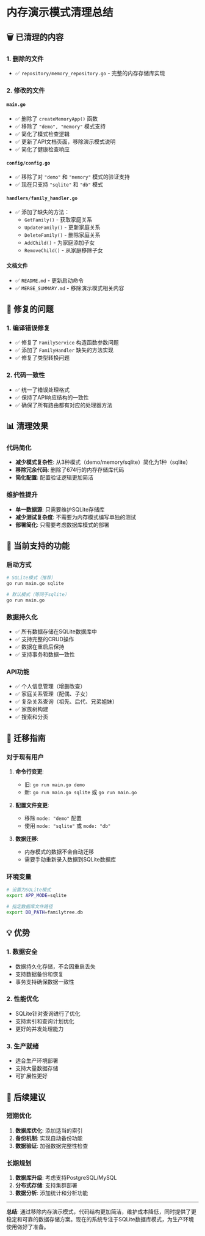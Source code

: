 # 内存演示模式清理总结

## 🗑️ 已清理的内容

### 1. **删除的文件**
- ✅ `repository/memory_repository.go` - 完整的内存存储库实现

### 2. **修改的文件**

#### `main.go`
- ✅ 删除了 `createMemoryApp()` 函数
- ✅ 移除了 `"demo", "memory"` 模式支持
- ✅ 简化了模式检查逻辑
- ✅ 更新了API文档页面，移除演示模式说明
- ✅ 简化了健康检查响应

#### `config/config.go`
- ✅ 移除了对 `"demo"` 和 `"memory"` 模式的验证支持
- ✅ 现在只支持 `"sqlite"` 和 `"db"` 模式

#### `handlers/family_handler.go`
- ✅ 添加了缺失的方法：
  - `GetFamily()` - 获取家庭关系
  - `UpdateFamily()` - 更新家庭关系  
  - `DeleteFamily()` - 删除家庭关系
  - `AddChild()` - 为家庭添加子女
  - `RemoveChild()` - 从家庭移除子女

#### 文档文件
- ✅ `README.md` - 更新启动命令
- ✅ `MERGE_SUMMARY.md` - 移除演示模式相关内容

## 🔧 修复的问题

### 1. **编译错误修复**
- ✅ 修复了 `FamilyService` 构造函数参数问题
- ✅ 添加了 `FamilyHandler` 缺失的方法实现
- ✅ 修复了类型转换问题

### 2. **代码一致性**
- ✅ 统一了错误处理格式
- ✅ 保持了API响应结构的一致性
- ✅ 确保了所有路由都有对应的处理器方法

## 📊 清理效果

### 代码简化
- **减少模式复杂性**: 从3种模式（demo/memory/sqlite）简化为1种（sqlite）
- **移除冗余代码**: 删除了674行的内存存储库代码
- **简化配置**: 配置验证逻辑更加简洁

### 维护性提升
- **单一数据源**: 只需要维护SQLite存储库
- **减少测试复杂度**: 不需要为内存模式编写单独的测试
- **部署简化**: 只需要考虑数据库模式的部署

## 🚀 当前支持的功能

### 启动方式
```bash
# SQLite模式（推荐）
go run main.go sqlite

# 默认模式（等同于sqlite）
go run main.go
```

### 数据持久化
- ✅ 所有数据存储在SQLite数据库中
- ✅ 支持完整的CRUD操作
- ✅ 数据在重启后保持
- ✅ 支持事务和数据一致性

### API功能
- ✅ 个人信息管理（增删改查）
- ✅ 家庭关系管理（配偶、子女）
- ✅ 复杂关系查询（祖先、后代、兄弟姐妹）
- ✅ 家族树构建
- ✅ 搜索和分页

## 🔄 迁移指南

### 对于现有用户
1. **命令行变更**:
   - 旧: `go run main.go demo`
   - 新: `go run main.go sqlite` 或 `go run main.go`

2. **配置文件变更**:
   - 移除 `mode: "demo"` 配置
   - 使用 `mode: "sqlite"` 或 `mode: "db"`

3. **数据迁移**:
   - 内存模式的数据不会自动迁移
   - 需要手动重新录入数据到SQLite数据库

### 环境变量
```bash
# 设置为SQLite模式
export APP_MODE=sqlite

# 指定数据库文件路径
export DB_PATH=familytree.db
```

## 💡 优势

### 1. **数据安全**
- 数据持久化存储，不会因重启丢失
- 支持数据备份和恢复
- 事务支持确保数据一致性

### 2. **性能优化**
- SQLite针对查询进行了优化
- 支持索引和查询计划优化
- 更好的并发处理能力

### 3. **生产就绪**
- 适合生产环境部署
- 支持大量数据存储
- 可扩展性更好

## 📝 后续建议

### 短期优化
1. **数据库优化**: 添加适当的索引
2. **备份机制**: 实现自动备份功能
3. **数据验证**: 加强数据完整性检查

### 长期规划
1. **数据库升级**: 考虑支持PostgreSQL/MySQL
2. **分布式存储**: 支持集群部署
3. **数据分析**: 添加统计和分析功能

---

**总结**: 通过移除内存演示模式，代码结构更加简洁，维护成本降低，同时提供了更稳定和可靠的数据存储方案。现在的系统专注于SQLite数据库模式，为生产环境使用做好了准备。 
